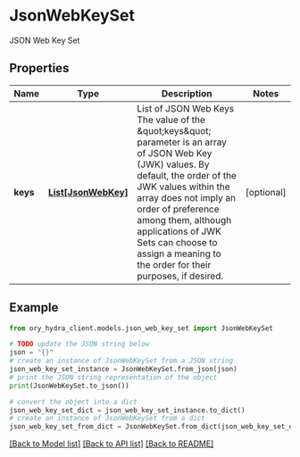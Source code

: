 # JsonWebKeySet

JSON Web Key Set

## Properties

Name | Type | Description | Notes
------------ | ------------- | ------------- | -------------
**keys** | [**List[JsonWebKey]**](JsonWebKey.md) | List of JSON Web Keys  The value of the \&quot;keys\&quot; parameter is an array of JSON Web Key (JWK) values. By default, the order of the JWK values within the array does not imply an order of preference among them, although applications of JWK Sets can choose to assign a meaning to the order for their purposes, if desired. | [optional] 

## Example

```python
from ory_hydra_client.models.json_web_key_set import JsonWebKeySet

# TODO update the JSON string below
json = "{}"
# create an instance of JsonWebKeySet from a JSON string
json_web_key_set_instance = JsonWebKeySet.from_json(json)
# print the JSON string representation of the object
print(JsonWebKeySet.to_json())

# convert the object into a dict
json_web_key_set_dict = json_web_key_set_instance.to_dict()
# create an instance of JsonWebKeySet from a dict
json_web_key_set_from_dict = JsonWebKeySet.from_dict(json_web_key_set_dict)
```
[[Back to Model list]](../README.md#documentation-for-models) [[Back to API list]](../README.md#documentation-for-api-endpoints) [[Back to README]](../README.md)



